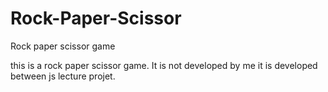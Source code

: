 # Rock-Paper-Scissor
Rock paper scissor game 

this is a rock paper scissor game.
It is not developed by me it is developed between js lecture projet.
